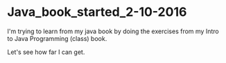 # Java_book_started_2-10-2016
I'm trying to learn from my java book by doing the exercises from my Intro to Java Programming (class) book.

Let's see how far I can get.

